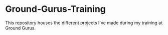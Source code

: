 # Ground-Gurus-Training
This repository houses the different projects I've made during my training at Ground Gurus.
